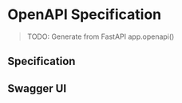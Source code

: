 # OpenAPI Specification

> TODO: Generate from FastAPI app.openapi()

## Specification
<!-- TODO: Auto-generate from nedc_bench/api/main.py -->

## Swagger UI
<!-- TODO: Document /docs endpoint -->
